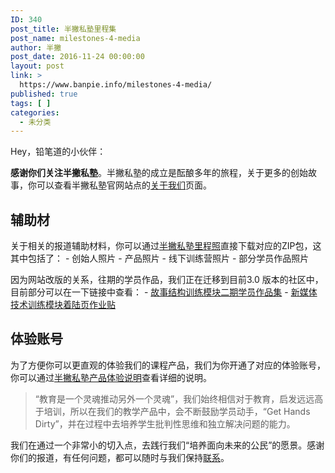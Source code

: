 ```yaml
---
ID: 340
post_title: 半撇私塾里程集
post_name: milestones-4-media
author: 半撇
post_date: 2016-11-24 00:00:00
layout: post
link: >
  https://www.banpie.info/milestones-4-media/
published: true
tags: [ ]
categories:
  - 未分类
---
```

Hey，铅笔道的小伙伴：

**感谢你们关注半撇私塾**。半撇私塾的成立是酝酿多年的旅程，关于更多的创始故事，你可以查看半撇私塾官网站点的[关于我们][1]页面。

## 辅助材

关于相关的报道辅助材料，你可以通过[半撇私塾里程照][2]直接下载对应的ZIP包，这其中包括了： - 创始人照片 - 产品照片 - 线下训练营照片 - 部分学员作品照片

因为网站改版的关系，往期的学员作品，我们正在迁移到目前3.0 版本的社区中，目前部分可以在一下链接中查看： - [故事结构训练模块二期学员作品集][3] - [新媒体技术训练模块着陆页作业贴][4]

## 体验账号

为了方便你可以更直观的体验我们的课程产品，我们为你开通了对应的体验账号，你可以通过[半撇私塾产品体验说明][5]查看详细的说明。

> “教育是一个灵魂推动另外一个灵魂”，我们始终相信对于教育，启发远远高于培训，所以在我们的教学产品中，会不断鼓励学员动手，“Get Hands Dirty”，并在过程中去培养学生批判性思维和独立解决问题的能力。

我们在通过一个非常小的切入点，去践行我们“培养面向未来的公民”的愿景。感谢你们的报道，有任何问题，都可以随时与我们保持[联系][6]。

 [1]: http://www.bpteach.com/about/
 [2]: http://cdn.bpteach.com/BPteach_images.zip
 [3]: http://learn.bpteach.com/group/1/thread/57
 [4]: http://learn.bpteach.com/group/3
 [5]: https://shimo.im/doc/r1iCZUIkup8UPtxW
 [6]: mailto:banpie@bpteach.com
